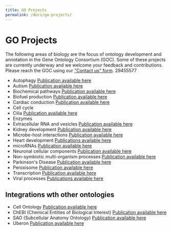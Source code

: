 ```yaml
---
title: GO Projects
permalink: /docs/go-projects/
---
```


# GO Projects

The following areas of biology are the focus of ontology development and annotation in the Gene Ontology Consortium (GOC). Some of these projects are currently underway and we welcome your feedback and contributions. Please reach the GOC using our ["Contact us" form](http://help.geneontology.org/).
    29455577
    
+ Autophagy [Publication available here](https://www.ncbi.nlm.nih.gov/pubmed/29455577)
+ Autism [Publication available here](https://www.ncbi.nlm.nih.gov/pubmed/26047810)
+ Biochemical pathways [Publication available here](https://www.ncbi.nlm.nih.gov/pubmed/27589964)
+ Biofuel production [Publication available here](https://www.ncbi.nlm.nih.gov/pubmed/25346727)
+ Cardiac conduction [Publication available here](https://www.ncbi.nlm.nih.gov/pubmed/29440116)
+ Cell cycle
+ Cilia [Publication available here](https://www.ncbi.nlm.nih.gov/pubmed/29177046)
+ Enzymes
+ Extracellular RNA and vesicles [Publication available here](https://www.ncbi.nlm.nih.gov/pubmed/27076901)
+ Kidney development [Publication available here](https://www.ncbi.nlm.nih.gov/pubmed/24941002)
+ Microbe-host interactions [Publication available here](https://www.ncbi.nlm.nih.gov/pubmed/21119014)
+ Heart development [Publications available here](https://www.ncbi.nlm.nih.gov/pubmed/21419760,24627794,19046747)
+ microRNAs [Publication available here](https://www.ncbi.nlm.nih.gov/pubmed/29871895)
+ Neuronal cellular components [Publication available here](https://jbiomedsem.biomedcentral.com/articles/10.1186/2041-1480-4-20)
+ Non-symbiotic multi-organism processes [Publication available here](https://bmcmicrobiol.biomedcentral.com/articles/10.1186/s12866-015-0481-x)
+ Parkinson's Disease [Publication available here](https://www.ncbi.nlm.nih.gov/pubmed/26825309)
+ Peroxisome [Publication available here](https://www.ncbi.nlm.nih.gov/pubmed/23327938)
+ Transcription [Publication available here](https://www.ncbi.nlm.nih.gov/pubmed/23981286)
+ Viral processes [Publications available here](https://www.ncbi.nlm.nih.gov/pubmed/28207819,25233094)

## Integrations wth other ontologies
+ Cell Ontology [Publication available here](https://www.ncbi.nlm.nih.gov/pubmed/27377652)
+ ChEBI (Chemical Entities of Biological Interest) [Publication available here](https://www.ncbi.nlm.nih.gov/pubmed/23895341)
+ SAO (Subcellular Anatomy Ontology) [Publication available here](https://www.ncbi.nlm.nih.gov/pubmed/24093723)
+ Uberon [Publication available here](https://www.ncbi.nlm.nih.gov/pubmed/25937883)
